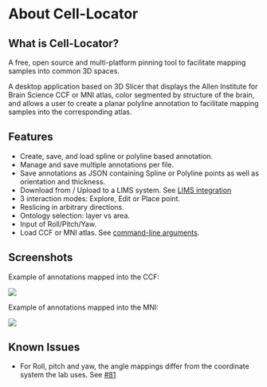 # About Cell-Locator

## What is Cell-Locator?

A free, open source and multi-platform pinning tool to facilitate mapping samples into
common 3D spaces.

A desktop application based on 3D Slicer that displays the Allen Institute for Brain Science
CCF or MNI atlas, color segmented by structure of the brain, and allows a user to create a
planar polyline annotation to facilitate mapping samples into the corresponding atlas.

## Features

* Create, save, and load spline or polyline based annotation.
* Manage and save multiple annotations per file.
* Save annotations as JSON containing Spline or Polyline points as well
  as orientation and thickness.
* Download from / Upload to a LIMS system. See [LIMS integration](user_interface.html#lims-integration)
* 3 interaction modes: Explore, Edit or Place point.
* Reslicing in arbitrary directions.
* Ontology selection: layer vs area.
* Input of Roll/Pitch/Yaw.
* Load CCF or MNI atlas. See [command-line arguments](user_interface.html#command-line-arguments).

## Screenshots

Example of annotations mapped into the CCF:

![](https://github.com/BICCN/cell-locator/releases/download/docs-resources/cell-locator-ccf-ui.png)

Example of annotations mapped into the MNI:

![](https://github.com/BICCN/cell-locator/releases/download/docs-resources/cell-locator-mni-ui.png)

## Known Issues

* For Roll, pitch and yaw, the angle mappings differ from the coordinate system the lab uses. See [#81](https://github.com/BICCN/cell-locator/issues/81)

